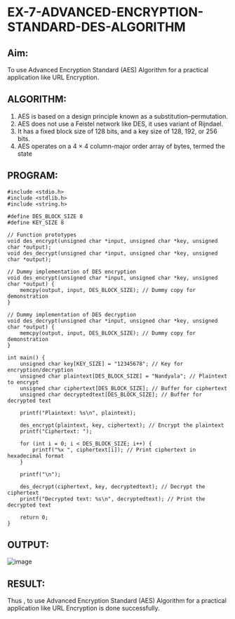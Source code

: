 # EX-7-ADVANCED-ENCRYPTION-STANDARD-DES-ALGORITHM

## Aim:
  To use Advanced Encryption Standard (AES) Algorithm for a practical application like URL Encryption.

## ALGORITHM: 
  1. AES is based on a design principle known as a substitution–permutation. 
  2. AES does not use a Feistel network like DES, it uses variant of Rijndael. 
  3. It has a fixed block size of 128 bits, and a key size of 128, 192, or 256 bits. 
  4. AES operates on a 4 × 4 column-major order array of bytes, termed the state

## PROGRAM: 
```
#include <stdio.h>
#include <stdlib.h>
#include <string.h>

#define DES_BLOCK_SIZE 8
#define KEY_SIZE 8

// Function prototypes
void des_encrypt(unsigned char *input, unsigned char *key, unsigned char *output);
void des_decrypt(unsigned char *input, unsigned char *key, unsigned char *output);

// Dummy implementation of DES encryption
void des_encrypt(unsigned char *input, unsigned char *key, unsigned char *output) {
    memcpy(output, input, DES_BLOCK_SIZE); // Dummy copy for demonstration
}

// Dummy implementation of DES decryption
void des_decrypt(unsigned char *input, unsigned char *key, unsigned char *output) {
    memcpy(output, input, DES_BLOCK_SIZE); // Dummy copy for demonstration
}

int main() {
    unsigned char key[KEY_SIZE] = "12345678"; // Key for encryption/decryption
    unsigned char plaintext[DES_BLOCK_SIZE] = "Nandyala"; // Plaintext to encrypt
    unsigned char ciphertext[DES_BLOCK_SIZE]; // Buffer for ciphertext
    unsigned char decryptedtext[DES_BLOCK_SIZE]; // Buffer for decrypted text

    printf("Plaintext: %s\n", plaintext);
    
    des_encrypt(plaintext, key, ciphertext); // Encrypt the plaintext
    printf("Ciphertext: ");
    
    for (int i = 0; i < DES_BLOCK_SIZE; i++) {
        printf("%x ", ciphertext[i]); // Print ciphertext in hexadecimal format
    }
    
    printf("\n");
    
    des_decrypt(ciphertext, key, decryptedtext); // Decrypt the ciphertext
    printf("Decrypted text: %s\n", decryptedtext); // Print the decrypted text

    return 0;
}
```
## OUTPUT:
![image](https://github.com/user-attachments/assets/48258cbd-a647-455d-868b-9e4894550dae)


## RESULT: 
Thus , to use Advanced Encryption Standard (AES) Algorithm for a practical application like URL Encryption is done successfully.
